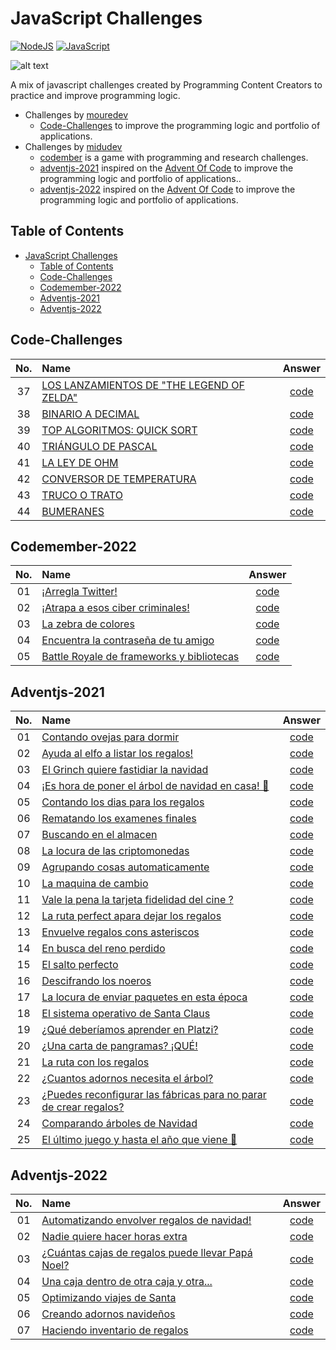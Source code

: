 # JavaScript Challenges

[![NodeJS](https://img.shields.io/badge/NodeJS-%20>=%20v12-gren.svg?style=flat)](https://nodejs.org/en/)
[![JavaScript](https://img.shields.io/badge/JavaScript-yellow.svg?style=flat)](https://www.javascript.com/)

![alt text](https://github.com/acm-97/portfolio-v2/blob/feature/commands/public/javascript-challenges.png)

A mix of javascript challenges created by Programming Content Creators to practice and improve programming logic.

- Challenges by [mouredev](https://github.com/mouredev)
  - [Code-Challenges](https://github.com/mouredev/Code-Challenges) to improve the programming logic and portfolio of applications.
- Challenges by [midudev](https://github.com/midudev)
  - [codember](https://codember.dev/) is a game with programming and research challenges.
  - [adventjs-2021](https://2021.adventjs.dev/) inspired on the [Advent Of Code](https://adventofcode.com/) to improve the programming logic and portfolio of applications..
  - [adventjs-2022](https://adventjs.dev/) inspired on the [Advent Of Code](https://adventofcode.com/) to improve the programming logic and portfolio of applications.

## Table of Contents

- [JavaScript Challenges](#javascript-challenges)
  - [Table of Contents](#table-of-contents)
  - [Code-Challenges](#code-challenges)
  - [Codemember-2022](#codemember-2022)
  - [Adventjs-2021](#adventjs-2021)
  - [Adventjs-2022](#adventjs-2022)

## Code-Challenges

| No.   | Name  | Answer  |
| :----: | :---- | :-----: |
| 37 | [LOS LANZAMIENTOS DE "THE LEGEND OF ZELDA"](https://github.com/acm-97/JavaScript-Challenges/tree/main/mouredev/37/README.md) | [code](https://github.com/acm-97/JavaScript-Challenges/tree/main/mouredev/37/index.js) |
| 38 | [BINARIO A DECIMAL](https://github.com/acm-97/JavaScript-Challenges/tree/main/mouredev/38/README.md) | [code](https://github.com/acm-97/JavaScript-Challenges/tree/main/mouredev/38/index.js) |
| 39 | [TOP ALGORITMOS: QUICK SORT](https://github.com/acm-97/JavaScript-Challenges/tree/main/mouredev/39/README.md) | [code](https://github.com/acm-97/JavaScript-Challenges/tree/main/mouredev/39/index.js) |
| 40 | [TRIÁNGULO DE PASCAL](https://github.com/acm-97/JavaScript-Challenges/tree/main/mouredev/40/README.md) | [code](https://github.com/acm-97/JavaScript-Challenges/tree/main/mouredev/40/index.js) |
| 41 | [LA LEY DE OHM](https://github.com/acm-97/JavaScript-Challenges/tree/main/mouredev/41/README.md) | [code](https://github.com/acm-97/JavaScript-Challenges/tree/main/mouredev/41/index.js) |
| 42 | [CONVERSOR DE TEMPERATURA](https://github.com/acm-97/JavaScript-Challenges/tree/main/mouredev/42/README.md) | [code](https://github.com/acm-97/JavaScript-Challenges/tree/main/mouredev/42/index.js) |
| 43 | [TRUCO O TRATO](https://github.com/acm-97/JavaScript-Challenges/tree/main/mouredev/43/README.md) | [code](https://github.com/acm-97/JavaScript-Challenges/tree/main/mouredev/43/index.js) |
| 44 | [BUMERANES](https://github.com/acm-97/JavaScript-Challenges/tree/main/mouredev/44/README.md) | [code](https://github.com/acm-97/JavaScript-Challenges/tree/main/mouredev/44/index.js) |

## Codemember-2022

| No.   | Name  | Answer  |
| :----: | :---- | :-----: |
| 01 | [¡Arregla Twitter!](https://github.com/acm-97/JavaScript-Challenges/tree/main/midudev/codember-2022/01/README.md) | [code](https://github.com/acm-97/JavaScript-Challenges/tree/main/midudev/codember-2022/01/index.js) |
| 02 | [¡Atrapa a esos ciber criminales!](https://github.com/acm-97/JavaScript-Challenges/tree/main/midudev/codember-2022/02/README.md) | [code](https://github.com/acm-97/JavaScript-Challenges/tree/main/midudev/codember-2022/02/index.js) |
| 03 | [La zebra de colores](https://github.com/acm-97/JavaScript-Challenges/tree/main/midudev/codember-2022/03/README.md) | [code](https://github.com/acm-97/JavaScript-Challenges/tree/main/midudev/codember-2022/03/index.js) |
| 04 | [Encuentra la contraseña de tu amigo](https://github.com/acm-97/JavaScript-Challenges/tree/main/midudev/codember-2022/04/README.md) | [code](https://github.com/acm-97/JavaScript-Challenges/tree/main/midudev/codember-2022/04/index.js) |
| 05 | [Battle Royale de frameworks y bibliotecas](https://github.com/acm-97/JavaScript-Challenges/tree/main/midudev/codember-2022/05/README.md) | [code](https://github.com/acm-97/JavaScript-Challenges/tree/main/midudev/codember-2022/05/index.js) |

## Adventjs-2021

| No.   | Name  | Answer  |
| :----: | :---- | :-----: |
| 01 | [Contando ovejas para dormir](https://github.com/acm-97/JavaScript-Challenges/tree/main/midudev/adventjs-2021/01/README.md) | [code](https://github.com/acm-97/JavaScript-Challenges/tree/main/midudev/adventjs-2021/01/index.js) |
| 02 | [Ayuda al elfo a listar los regalos!](https://github.com/acm-97/JavaScript-Challenges/tree/main/midudev/adventjs-2021/02/README.md) | [code](https://github.com/acm-97/JavaScript-Challenges/tree/main/midudev/adventjs-2021/02/index.js) |
| 03 | [El Grinch quiere fastidiar la navidad](https://github.com/acm-97/JavaScript-Challenges/tree/main/midudev/adventjs-2021/03/README.md) | [code](https://github.com/acm-97/JavaScript-Challenges/tree/main/midudev/adventjs-2021/03/index.js) |
| 04 | [¡Es hora de poner el árbol de navidad en casa! 🎄](https://github.com/acm-97/JavaScript-Challenges/tree/main/midudev/adventjs-2021/04/README.md) | [code](https://github.com/acm-97/JavaScript-Challenges/tree/main/midudev/adventjs-2021/04/index.js) |
| 05 | [Contando los dias para los regalos](https://github.com/acm-97/JavaScript-Challenges/tree/main/midudev/adventjs-2021/05/README.md) | [code](https://github.com/acm-97/JavaScript-Challenges/tree/main/midudev/adventjs-2021/05/index.js) |
| 06 | [Rematando los examenes finales](https://github.com/acm-97/JavaScript-Challenges/tree/main/midudev/adventjs-2021/06/README.md) | [code](https://github.com/acm-97/JavaScript-Challenges/tree/main/midudev/adventjs-2021/06/index.js) |
| 07 | [Buscando en el almacen](https://github.com/acm-97/JavaScript-Challenges/tree/main/midudev/adventjs-2021/07/README.md) | [code](https://github.com/acm-97/JavaScript-Challenges/tree/main/midudev/adventjs-2021/07/index.js) |
| 08 | [La locura de las criptomonedas](https://github.com/acm-97/JavaScript-Challenges/tree/main/midudev/adventjs-2021/08/README.md) | [code](https://github.com/acm-97/JavaScript-Challenges/tree/main/midudev/adventjs-2021/08/index.js) |
| 09 | [Agrupando cosas automaticamente](https://github.com/acm-97/JavaScript-Challenges/tree/main/midudev/adventjs-2021/09/README.md) | [code](https://github.com/acm-97/JavaScript-Challenges/tree/main/midudev/adventjs-2021/09/index.js) |
| 10 | [La maquina de cambio](https://github.com/acm-97/JavaScript-Challenges/tree/main/midudev/adventjs-2021/10/README.md) | [code](https://github.com/acm-97/JavaScript-Challenges/tree/main/midudev/adventjs-2021/10/index.js) |
| 11 | [Vale la pena la tarjeta fidelidad del cine ?](https://github.com/acm-97/JavaScript-Challenges/tree/main/midudev/adventjs-2021/11/README.md) | [code](https://github.com/acm-97/JavaScript-Challenges/tree/main/midudev/adventjs-2021/11/index.js) |
| 12 | [La ruta perfect apara dejar los regalos](https://github.com/acm-97/JavaScript-Challenges/tree/main/midudev/adventjs-2021/12/README.md) | [code](https://github.com/acm-97/JavaScript-Challenges/tree/main/midudev/adventjs-2021/12/index.js) |
| 13 | [Envuelve regalos cons asteriscos](https://github.com/acm-97/JavaScript-Challenges/tree/main/midudev/adventjs-2021/13/README.md) | [code](https://github.com/acm-97/JavaScript-Challenges/tree/main/midudev/adventjs-2021/13/index.js) |
| 14 | [En busca del reno perdido](https://github.com/acm-97/JavaScript-Challenges/tree/main/midudev/adventjs-2021/14/README.md) | [code](https://github.com/acm-97/JavaScript-Challenges/tree/main/midudev/adventjs-2021/14/index.js) |
| 15 | [El salto perfecto](https://github.com/acm-97/JavaScript-Challenges/tree/main/midudev/adventjs-2021/15/README.md) | [code](https://github.com/acm-97/JavaScript-Challenges/tree/main/midudev/adventjs-2021/15/index.js) |
| 16 | [Descifrando los noeros](https://github.com/acm-97/JavaScript-Challenges/tree/main/midudev/adventjs-2021/16/README.md) | [code](https://github.com/acm-97/JavaScript-Challenges/tree/main/midudev/adventjs-2021/16/index.js) |
| 17 | [La locura de enviar paquetes en esta época](https://github.com/acm-97/JavaScript-Challenges/tree/main/midudev/adventjs-2021/17/README.md) | [code](https://github.com/acm-97/JavaScript-Challenges/tree/main/midudev/adventjs-2021/17/index.js) |
| 18 | [El sistema operativo de Santa Claus](https://github.com/acm-97/JavaScript-Challenges/tree/main/midudev/adventjs-2021/18/README.md) | [code](https://github.com/acm-97/JavaScript-Challenges/tree/main/midudev/adventjs-2021/18/index.js) |
| 19 | [¿Qué deberíamos aprender en Platzi?](https://github.com/acm-97/JavaScript-Challenges/tree/main/midudev/adventjs-2021/19/README.md) | [code](https://github.com/acm-97/JavaScript-Challenges/tree/main/midudev/adventjs-2021/19/index.js) |
| 20 | [¿Una carta de pangramas? ¡QUÉ!](https://github.com/acm-97/JavaScript-Challenges/tree/main/midudev/adventjs-2021/20/README.md) | [code](https://github.com/acm-97/JavaScript-Challenges/tree/main/midudev/adventjs-2021/20/index.js) |
| 21 | [La ruta con los regalos](https://github.com/acm-97/JavaScript-Challenges/tree/main/midudev/adventjs-2021/21/README.md) | [code](https://github.com/acm-97/JavaScript-Challenges/tree/main/midudev/adventjs-2021/21/index.js) |
| 22 | [¿Cuantos adornos necesita el árbol?](https://github.com/acm-97/JavaScript-Challenges/tree/main/midudev/adventjs-2021/22/README.md) | [code](https://github.com/acm-97/JavaScript-Challenges/tree/main/midudev/adventjs-2021/22/index.js) |
| 23 | [¿Puedes reconfigurar las fábricas para no parar de crear regalos?](https://github.com/acm-97/JavaScript-Challenges/tree/main/midudev/adventjs-2021/23/README.md) | [code](https://github.com/acm-97/JavaScript-Challenges/tree/main/midudev/adventjs-2021/23/index.js) |
| 24 | [Comparando árboles de Navidad](https://github.com/acm-97/JavaScript-Challenges/tree/main/midudev/adventjs-2021/24/README.md) | [code](https://github.com/acm-97/JavaScript-Challenges/tree/main/midudev/adventjs-2021/24/index.js) |
| 25 | [El último juego y hasta el año que viene 👋](https://github.com/acm-97/JavaScript-Challenges/tree/main/midudev/adventjs-2021/25/README.md) | [code](https://github.com/acm-97/JavaScript-Challenges/tree/main/midudev/adventjs-2021/25/index.js) |

## Adventjs-2022

| No.   | Name  | Answer  |
| :----: | :---- | :-----: |
| 01 | [Automatizando envolver regalos de navidad!](https://github.com/acm-97/JavaScript-Challenges/tree/main/midudev/adventjs-2022/01/README.md) | [code](https://github.com/acm-97/JavaScript-Challenges/tree/main/midudev/adventjs-2022/01/index.js) |
| 02 | [Nadie quiere hacer horas extra](https://github.com/acm-97/JavaScript-Challenges/tree/main/midudev/adventjs-2022/02/README.md) | [code](https://github.com/acm-97/JavaScript-Challenges/tree/main/midudev/adventjs-2022/02/index.js) |
| 03 | [¿Cuántas cajas de regalos puede llevar Papá Noel?](https://github.com/acm-97/JavaScript-Challenges/tree/main/midudev/adventjs-2022/03/README.md) | [code](https://github.com/acm-97/JavaScript-Challenges/tree/main/midudev/adventjs-2022/03/index.js) |
| 04 | [Una caja dentro de otra caja y otra...](https://github.com/acm-97/JavaScript-Challenges/tree/main/midudev/adventjs-2022/04/README.md) | [code](https://github.com/acm-97/JavaScript-Challenges/tree/main/midudev/adventjs-2022/04/index.js) |
| 05 | [Optimizando viajes de Santa](https://github.com/acm-97/JavaScript-Challenges/tree/main/midudev/adventjs-2022/05/README.md) | [code](https://github.com/acm-97/JavaScript-Challenges/tree/main/midudev/adventjs-2022/05/index.js) |
| 06 | [Creando adornos navideños](https://github.com/acm-97/JavaScript-Challenges/tree/main/midudev/adventjs-2022/06/README.md) | [code](https://github.com/acm-97/JavaScript-Challenges/tree/main/midudev/adventjs-2022/06/index.js) |
| 07 | [Haciendo inventario de regalos](https://github.com/acm-97/JavaScript-Challenges/tree/main/midudev/adventjs-2022/07/README.md) | [code](https://github.com/acm-97/JavaScript-Challenges/tree/main/midudev/adventjs-2022/07/index.js) |
